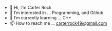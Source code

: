 - 👋 Hi, I’m Carter Rock
- 👀 I’m interested in ... Programming, and Github
- 🌱 I’m currently learning ... C++
- 📫 How to reach me ... carterrock49@gmail.com

<!---
CarterRock49/CarterRock49 is a ✨ special ✨ repository because its `README.md` (this file) appears on your GitHub profile.
You can click the Preview link to take a look at your changes.
--->
